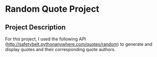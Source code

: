 # Random Quote Project

## Project Description
For this project, I used the following API (http://safetybelt.pythonanywhere.com/quotes/random) to generate and display quotes and their corresponding quote authors.
